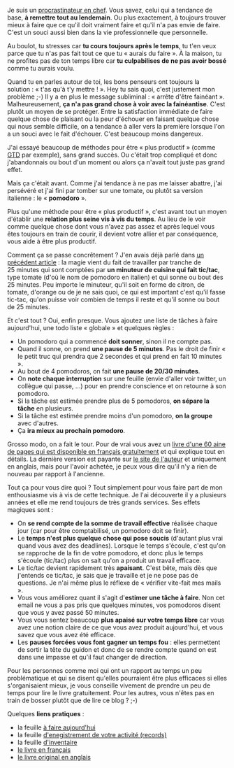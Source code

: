 <!-- 
.. title: Comment une tomate m'a rendu plus productif
.. slug: comment-une-tomate-ma-rendu-plus-productif
.. date: 2015-09-04 15:39:19+02:00
.. tags: Développement personnel, Productivité
.. category: 
.. link: 
.. description: 
.. type: text
-->

Je suis un [procrastinateur en chef](https://fr.wikipedia.org/wiki/Procrastination). Vous savez, celui qui a tendance de base, __à remettre tout au lendemain__. Ou plus exactement, à toujours trouver mieux à faire que ce qu'il doit vraiment faire et qu'il n'a pas envie de faire. C'est un souci aussi bien dans la vie professionnelle que personnelle. <!-- TEASER_END -->

Au boulot, tu stresses car __tu cours toujours après le temps__, tu t'en veux parce que tu n'as pas fait tout ce que tu « aurais du faire ». À la maison, tu ne profites pas de ton temps libre car __tu culpabilises de ne pas avoir bossé__ comme tu aurais voulu.

Quand tu en parles autour de toi, les bons penseurs ont toujours la solution : « t'as qu'à t'y mettre ! ». Hey tu sais quoi, c'est justement mon problème ;-) Il y a en plus le message subliminal : « arrête d'être fainéant ». Malheureusement, __ça n'a pas grand chose à voir avec la fainéantise__. C'est plutôt un moyen de se protéger. Entre la satisfaction immédiate de faire quelque chose de plaisant ou la peur d'échouer en faisant quelque chose qui nous semble difficile, on a tendance à aller vers la première lorsque l'on a un souci avec le fait d'échouer. C'est beaucoup moins dangereux.

J'ai essayé beaucoup de méthodes pour être « plus productif » (comme [GTD](https://fr.wikipedia.org/wiki/Getting_Things_Done) par exemple), sans grand succès. Ou c'était trop compliqué et donc j'abandonnais ou bout d'un moment ou alors ça n'avait tout juste pas grand effet.

Mais ça c'était avant. Comme j'ai tendance à ne pas me laisser abattre, j'ai persévéré et j'ai fini par tomber sur une tomate, ou plutôt sa version italienne : le « __pomodoro__ ».

Plus qu'une méthode pour être « plus productif », c'est avant tout un moyen d'établir une __relation plus seine vis à vis du temps__. Au lieu de le voir comme quelque chose dont vous n'avez pas assez et après lequel vous êtes toujours en train de courir, il devient votre allier et par conséquence, vous aide à être plus productif.

Comment ça se passe concrêtement ? J'en avais déjà parlé dans [un précédent article](/blog/travailler-par-tranches-de-25-minutes/) : la magie vient du fait de travailler par tranche de 25 minutes qui sont comptées par __un minuteur de cuisine qui fait tic/tac__, type tomate (d'où le nom de pomodoro en italien) et qui sonne ou bout des 25 minutes. Peu importe le minuteur, qu'il soit en forme de citron, de tomate, d'orange ou de je ne sais quoi, ce qui est important c'est qu'il fasse tic-tac, qu'on puisse voir combien de temps il reste et qu'il sonne ou bout de 25 minutes.

Et c'est tout ? Oui, enfin presque. Vous ajoutez une liste de tâches à faire aujourd'hui, une todo liste « globale » et quelques règles :

- Un pomodoro qui a commencé __doit sonner__, sinon il ne compte pas.
- Quand il sonne, on prend __une pause de 5 minutes__. Pas le droit de finir « le petit truc qui prendra que 2 secondes et qui prend en fait 10 minutes ».
- Au bout de 4 pomodoros, on fait __une pause de 20/30 minutes__.
- On __note chaque interruption__ sur une feuille (envie d'aller voir twitter, un collègue qui passe, …) pour en prendre conscience et on retourne à son pomodoro.
- Si la tâche est estimée prendre plus de 5 pomodoros, __on sépare la tâche__ en plusieurs.
- Si la tâche est estimée prendre moins d'un pomodoro, __on la groupe__ avec d'autres.
- Ça __ira mieux au prochain pomodoro__.

Grosso modo, on a fait le tour. Pour de vrai vous avez un [livre d'une 60 aine de pages qui est disponible en français gratuitement](http://data.jousse.org/pomodoro/TechniquePomodoro.pdf) et qui explique tout en détails. La dernière version est payante sur [le site de l'auteur](http://pomodorotechnique.com/) et uniquement en anglais, mais pour l'avoir achetée, je peux vous dire qu'il n'y a rien de nouveau par rapport à l'ancienne.

Tout ça pour vous dire quoi ? Tout simplement pour vous faire part de mon enthousiasme vis à vis de cette technique. Je l'ai découverte il y a plusieurs années et elle me rend toujours de très grands services. Ses effets magiques sont :

- On __se rend compte de la somme de travail effective__ réalisée chaque jour (car pour être comptabilisé, un pomodoro doit se finir).
- Le __temps n'est plus quelque chose qui pose soucis__ (d'autant plus vrai quand vous avez des deadlines). Lorsque le temps s'écoule, c'est qu'on se rapproche de la fin de votre pomodoro, et donc plus le temps s'écoule (tic/tac) plus on sait qu'on a produit un travail efficace.
- Le tic/tac devient rapidement très __apaisant__. C'est bête, mais dès que j'entends ce tic/tac, je sais que je travaille et je ne pose pas de questions. Je n'ai même plus le réflexe de « vérifier vite-fait mes mails ».
- Vous vous améliorez quant il s'agit d'__estimer une tâche à faire__. Non cet email ne vous a pas pris que quelques minutes, vos pomodoros disent que vous y avez passé 50 minutes.
- Vous vous sentez beaucoup __plus apaisé sur votre temps libre__ car vous avez une notion claire de ce que vous avez produit aujourd'hui, et vous savez que vous avez été efficace.
- Les __pauses forcées vous font gagner un temps fou__ : elles permettent de sortir la tête du guidon et donc de se rendre compte quand on est dans une impasse et qu'il faut changer de direction.

Pour les personnes comme moi qui ont un rapport au temps un peu problématique et qui se disent qu'elles pourraient être plus efficaces si elles s'organisaient mieux, je vous conseille vivement de prendre un peu de temps pour lire le livre gratuitement. Pour les autres, vous n'êtes pas en train de bosser plutôt que de lire ce blog ? ;-)

Quelques __liens pratiques__ :

- la feuille [à faire aujourd'hui](http://data.jousse.org/pomodoro/pomodoro-todotoday-A4.pdf)
- la feuille [d'enegistrement de votre activité (records)](http://data.jousse.org/pomodoro/pomodoro-records-A4.pdf)
- la feuille [d'inventaire](http://data.jousse.org/pomodoro/pomodoro-inventory-A4.pdf)
- [le livre en français](http://data.jousse.org/pomodoro/TechniquePomodoro.pdf)
- [le livre original en anglais](http://data.jousse.org/pomodoro/ThePomodoroTechnique_v1-3.pdf)

